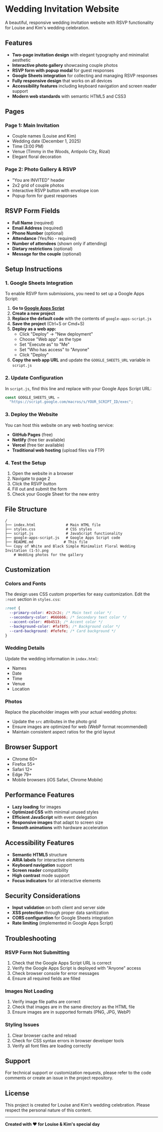 # Wedding Invitation Website

A beautiful, responsive wedding invitation website with RSVP functionality for Louise and Kim's wedding celebration.

## Features

- **Two-page invitation design** with elegant typography and minimalist aesthetic
- **Interactive photo gallery** showcasing couple photos
- **RSVP form with popup modal** for guest responses
- **Google Sheets integration** for collecting and managing RSVP responses
- **Fully responsive design** that works on all devices
- **Accessibility features** including keyboard navigation and screen reader support
- **Modern web standards** with semantic HTML5 and CSS3

## Pages

### Page 1: Main Invitation

- Couple names (Louise and Kim)
- Wedding date (December 1, 2025)
- Time (3:00 PM)
- Venue (Timmy in the Woods, Antipolo City, Rizal)
- Elegant floral decoration

### Page 2: Photo Gallery & RSVP

- "You are INVITED" header
- 2x2 grid of couple photos
- Interactive RSVP button with envelope icon
- Popup form for guest responses

## RSVP Form Fields

- **Full Name** (required)
- **Email Address** (required)
- **Phone Number** (optional)
- **Attendance** (Yes/No - required)
- **Number of attendees** (shown only if attending)
- **Dietary restrictions** (optional)
- **Message for the couple** (optional)

## Setup Instructions

### 1. Google Sheets Integration

To enable RSVP form submissions, you need to set up a Google Apps Script:

1. **Go to [Google Apps Script](https://script.google.com/)**
2. **Create a new project**
3. **Replace the default code** with the contents of `google-apps-script.js`
4. **Save the project** (Ctrl+S or Cmd+S)
5. **Deploy as a web app:**
   - Click "Deploy" → "New deployment"
   - Choose "Web app" as the type
   - Set "Execute as" to "Me"
   - Set "Who has access" to "Anyone"
   - Click "Deploy"
6. **Copy the web app URL** and update the `GOOGLE_SHEETS_URL` variable in `script.js`

### 2. Update Configuration

In `script.js`, find this line and replace with your Google Apps Script URL:

```javascript
const GOOGLE_SHEETS_URL =
  "https://script.google.com/macros/s/YOUR_SCRIPT_ID/exec";
```

### 3. Deploy the Website

You can host this website on any web hosting service:

- **GitHub Pages** (free)
- **Netlify** (free tier available)
- **Vercel** (free tier available)
- **Traditional web hosting** (upload files via FTP)

### 4. Test the Setup

1. Open the website in a browser
2. Navigate to page 2
3. Click the RSVP button
4. Fill out and submit the form
5. Check your Google Sheet for the new entry

## File Structure

```
/
├── index.html              # Main HTML file
├── styles.css              # CSS styles
├── script.js               # JavaScript functionality
├── google-apps-script.js   # Google Apps Script code
├── README.md              # This file
└── Copy of White and Black Simple Minimalist Floral Wedding Invitation (1-5).png
    # Wedding photos for the gallery
```

## Customization

### Colors and Fonts

The design uses CSS custom properties for easy customization. Edit the `:root` section in `styles.css`:

```css
:root {
  --primary-color: #2c2c2c; /* Main text color */
  --secondary-color: #666666; /* Secondary text color */
  --accent-color: #8b4513; /* Accent color */
  --background-color: #faf8f5; /* Background color */
  --card-background: #fefefe; /* Card background */
}
```

### Wedding Details

Update the wedding information in `index.html`:

- Names
- Date
- Time
- Venue
- Location

### Photos

Replace the placeholder images with your actual wedding photos:

- Update the `src` attributes in the photo grid
- Ensure images are optimized for web (WebP format recommended)
- Maintain consistent aspect ratios for the grid layout

## Browser Support

- Chrome 60+
- Firefox 55+
- Safari 12+
- Edge 79+
- Mobile browsers (iOS Safari, Chrome Mobile)

## Performance Features

- **Lazy loading** for images
- **Optimized CSS** with minimal unused styles
- **Efficient JavaScript** with event delegation
- **Responsive images** that adapt to screen size
- **Smooth animations** with hardware acceleration

## Accessibility Features

- **Semantic HTML5** structure
- **ARIA labels** for interactive elements
- **Keyboard navigation** support
- **Screen reader** compatibility
- **High contrast** mode support
- **Focus indicators** for all interactive elements

## Security Considerations

- **Input validation** on both client and server side
- **XSS protection** through proper data sanitization
- **CORS configuration** for Google Sheets integration
- **Rate limiting** (implemented in Google Apps Script)

## Troubleshooting

### RSVP Form Not Submitting

1. Check that the Google Apps Script URL is correct
2. Verify the Google Apps Script is deployed with "Anyone" access
3. Check browser console for error messages
4. Ensure all required fields are filled

### Images Not Loading

1. Verify image file paths are correct
2. Check that images are in the same directory as the HTML file
3. Ensure images are in supported formats (PNG, JPG, WebP)

### Styling Issues

1. Clear browser cache and reload
2. Check for CSS syntax errors in browser developer tools
3. Verify all font files are loading correctly

## Support

For technical support or customization requests, please refer to the code comments or create an issue in the project repository.

## License

This project is created for Louise and Kim's wedding celebration. Please respect the personal nature of this content.

---

**Created with ❤️ for Louise & Kim's special day**
